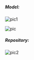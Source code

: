 ##### **Model:**

![pic1](/home/maya/IdeaProjects/railwaybookingoffice/src/main/resources/umls/Model0.jpg)

![pic](https://github.com/ta4anka/RailwayBookingOfficeApp/blob/master/src/main/resources/umls/Model0.png)

##### **Repository:**

![pic2](/home/maya/IdeaProjects/railwaybookingoffice/src/main/resources/umls/generic0.png)



